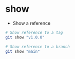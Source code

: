 # show

- Show a reference

```sh
# Show reference to a tag
git show "v1.0.0"

# Show reference to a branch
git show "main"
```

